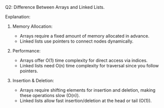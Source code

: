 Q2: Difference Between Arrays and Linked Lists.

Explanation:

1. Memory Allocation:
   - Arrays require a fixed amount of memory allocated in advance.
   - Linked lists use pointers to connect nodes dynamically.

2. Performance:
   - Arrays offer O(1) time complexity for direct access via indices.
   - Linked lists need O(n) time complexity for traversal since you follow pointers.

3. Insertion & Deletion:
   - Arrays require shifting elements for insertion and deletion, making these operations slow (O(n)).
   - Linked lists allow fast insertion/deletion at the head or tail (O(1)).
